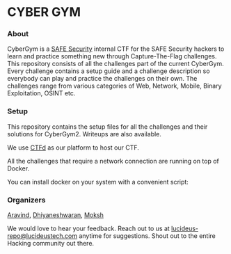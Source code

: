 # CYBER GYM

### About

CyberGym is a [SAFE Security](https://www.safe.security) internal CTF for the SAFE Security hackers to learn and practice something new through Capture-The-Flag challenges. This repository consists of all the challenges part of the current CyberGym. Every challenge contains a setup guide and a challenge description so everybody can play and practice the challenges on their own. The challenges range from various categories of Web, Network, Mobile, Binary Exploitation, OSINT etc.

### Setup

This repository contains the setup files for all the challenges and their solutions for CyberGym2.
Writeups are also available.

We use [CTFd](https://github.com/CTFd/CTFd/) as our platform to host our CTF.

All the challenges that require a network connection are running on top of Docker.

You can install docker on your system with a convenient script:

### Organizers

[Aravind](https://www.linkedin.com/in/a6avind/),
[Dhiyaneshwaran](https://www.linkedin.com/in/dhiyaneshwaran-b-27947a131/),
[Moksh](https://www.linkedin.com/in/moksh-makhija/)

We would love to hear your feedback. Reach out to us at lucideus-repo@lucideustech.com anytime for suggestions. Shout out to the entire Hacking community out there.
